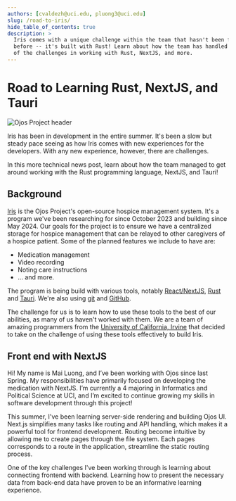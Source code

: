 ```yaml
---
authors: [cvaldezh@uci.edu, pluong3@uci.edu]
slug: /road-to-iris/
hide_table_of_contents: true
description: >
  Iris comes with a unique challenge within the team that hasn't been faced
  before -- it's built with Rust! Learn about how the team has handled some
  of the challenges in working with Rust, NextJS, and more.
---
```


# Road to Learning Rust, NextJS, and Tauri

![Ojos Project header](@site/static/images/header.png)

Iris has been in development in the entire summer. It's been a slow but steady
pace seeing as how Iris comes with new experiences for the developers. With any
new experience, however, there are challenges.

In this more technical news post, learn about how the team managed to get around
working with the Rust programming language, NextJS, and Tauri!

## Background

[Iris](https://github.com/ojosproject/iris/) is the Ojos Project's open-source
hospice management system. It's a program we've been researching for since
October 2023 and building since May 2024. Our goals for the project is to ensure
we have a centralized storage for hospice management that can be relayed to
other caregivers of a hospice patient. Some of the planned features we include
to have are:

- Medication management
- Video recording
- Noting care instructions
- ... and more.

The program is being build with various tools, notably
[React/NextJS](https://nextjs.org/), [Rust](https://rust-lang.org/) and
[Tauri](https://tauri.app/). We're also using [git](https://git-scm.com/) and
[GitHub](https://github.com/).

The challenge for us is to learn how to use these tools to the best of our
abilities, as many of us haven't worked with them. We are a team of amazing
programmers from the [University of California, Irvine](https://uci.edu/) that
decided to take on the challenge of using these tools effectively to build Iris.

## Front end with NextJS

Hi! My name is Mai Luong, and I’ve been working with Ojos since last Spring. My
responsibilities have primarily focused on developing the medication with
NextJS. I’m currently a 4 majoring in Informatics and Political Science
at UCI, and I’m excited to continue growing my skills in software development
through this project!

This summer, I've been learning server-side rendering and building Ojos UI.
Next.js simplifies many tasks like routing and API handling, which makes it
a powerful tool for frontend development. Routing become intuitive by allowing
me to create pages through the file system. Each pages corresponds
to a route in the application, streamline the static routing process.

One of the key challenges I've been working through is learning about connecting
frontend with backend. Learning how to present the necessary data from
back-end data have proven to be an informative learning experience.

<!-- truncate -->
